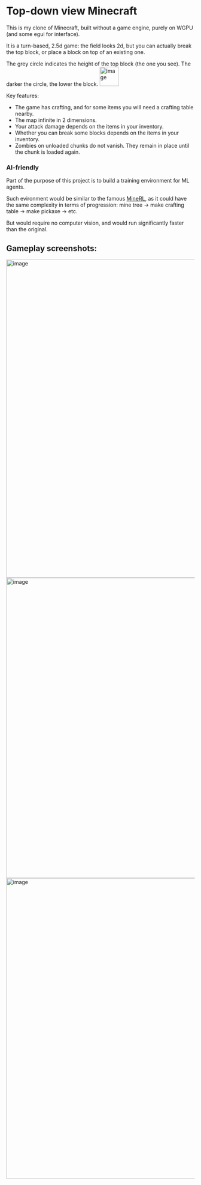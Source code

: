 # Top-down view Minecraft

This is my clone of Minecraft, built without a game engine, purely on WGPU (and some egui for interface).

It is a turn-based, 2.5d game: the field looks 2d, but you can actually break the top block, or place a block on top of an existing one.

The grey circle indicates the height of the top block (the one you see). The darker the circle, the lower the block.
<img width="51" alt="image" src="https://user-images.githubusercontent.com/27450370/198854409-9959c002-301e-4873-b9f6-7f2131c82fad.png">

Key features:
 - The game has crafting, and for some items you will need a crafting table nearby.
 - The map infinite in 2 dimensions.
 - Your attack damage depends on the items in your inventory.
 - Whether you can break some blocks depends on the items in your inventory.
 - Zombies on unloaded chunks do not vanish. They remain in place until the chunk is loaded again.

### AI-friendly
Part of the purpose of this project is to build a training environment for ML agents.

Such evironment would be similar to the famous [MineRL](https://minerl.io/), as it could have the same complexity in terms of progression: 
mine tree -> make crafting table -> make pickaxe -> etc. 

But would require no computer vision, and would run significantly faster than the original.

## Gameplay screenshots:
<img width="848" alt="image" src="https://user-images.githubusercontent.com/27450370/205680241-c074a1d6-f313-4c28-b18d-93cf71e76321.png">

<img width="800" alt="image" src="https://user-images.githubusercontent.com/27450370/198876634-ac05daad-5f30-4b95-ad6b-970feb02e8a1.png">

<img width="801" alt="image" src="https://user-images.githubusercontent.com/27450370/198854546-10c64335-58cb-4a22-93f7-06bdbebad75b.png">

